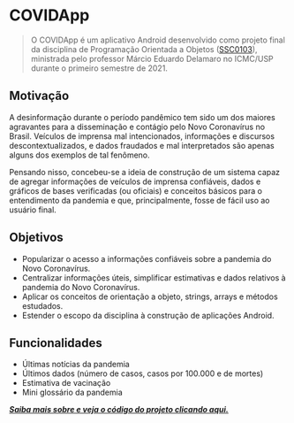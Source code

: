 # COVIDApp

> O COVIDApp é um aplicativo Android desenvolvido como projeto final da disciplina de Programação Orientada a Objetos ([SSC0103](https://uspdigital.usp.br/jupiterweb/obterDisciplina?sgldis=SSC0103&codcur=55041&codhab=0)), ministrada pelo professor Márcio Eduardo Delamaro no ICMC/USP durante o primeiro semestre de 2021.

## Motivação

A desinformação durante o período pandêmico tem sido um dos maiores agravantes para a disseminação e contágio pelo Novo Coronavírus no Brasil. Veículos de imprensa mal intencionados, informações e discursos descontextualizados, e dados fraudados e mal interpretados são apenas alguns dos exemplos de tal fenômeno.

Pensando nisso, concebeu-se a ideia de construção de um sistema capaz de agregar informações de veículos de imprensa confiáveis, dados e gráficos de bases verificadas (ou oficiais) e conceitos básicos para o entendimento da pandemia e que, principalmente, fosse de fácil uso ao usuário final.

## Objetivos

- Popularizar o acesso a informações confiáveis sobre a pandemia do Novo Coronavírus.
- Centralizar informações úteis, simplificar estimativas e dados relativos à pandemia do Novo Coronavírus.
- Aplicar os conceitos de orientação a objeto, strings, arrays e métodos estudados.
- Estender o escopo da disciplina à construção de aplicações Android.


## Funcionalidades

- Últimas notícias da pandemia
- Últimos dados (número de casos, casos por 100.000 e de mortes)
- Estimativa de vacinação
- Mini glossário da pandemia

[***Saiba mais sobre e veja o código do projeto clicando aqui.***](https://github.com/CerqueiraMatheus/SSC0103-COVIDApp)

